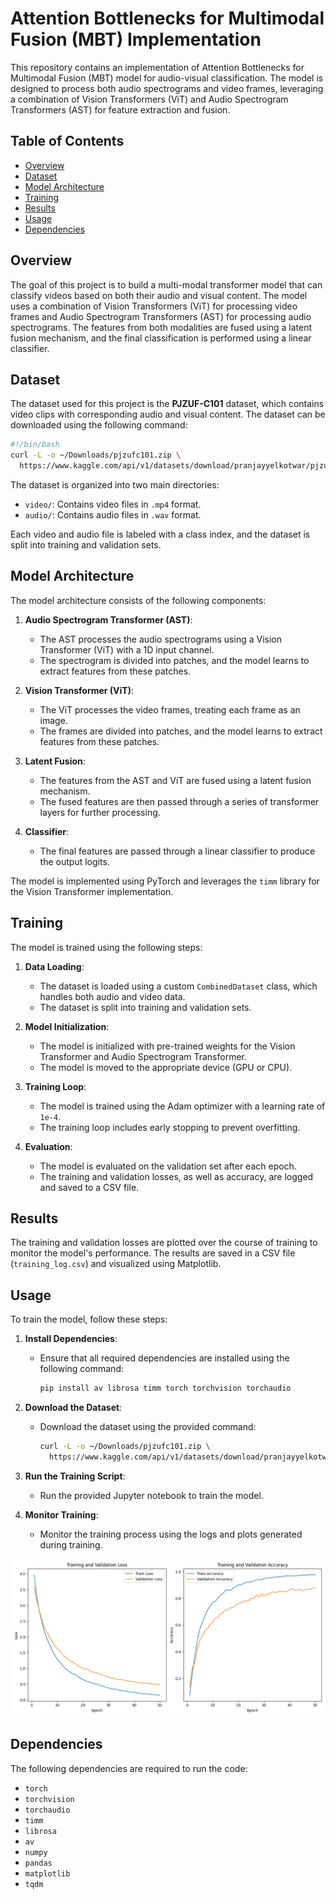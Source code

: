 # Attention Bottlenecks for Multimodal Fusion (MBT) Implementation

This repository contains an implementation of Attention Bottlenecks for Multimodal Fusion (MBT) model for audio-visual classification. The model is designed to process both audio spectrograms and video frames, leveraging a combination of Vision Transformers (ViT) and Audio Spectrogram Transformers (AST) for feature extraction and fusion.

## Table of Contents
- [Overview](#overview)
- [Dataset](#dataset)
- [Model Architecture](#model-architecture)
- [Training](#training)
- [Results](#results)
- [Usage](#usage)
- [Dependencies](#dependencies)

## Overview

The goal of this project is to build a multi-modal transformer model that can classify videos based on both their audio and visual content. The model uses a combination of Vision Transformers (ViT) for processing video frames and Audio Spectrogram Transformers (AST) for processing audio spectrograms. The features from both modalities are fused using a latent fusion mechanism, and the final classification is performed using a linear classifier.

## Dataset

The dataset used for this project is the **PJZUF-C101** dataset, which contains video clips with corresponding audio and visual content. The dataset can be downloaded using the following command:

```bash
#!/bin/bash
curl -L -o ~/Downloads/pjzufc101.zip \
  https://www.kaggle.com/api/v1/datasets/download/pranjayyelkotwar/pjzufc101
```

The dataset is organized into two main directories:
- `video/`: Contains video files in `.mp4` format.
- `audio/`: Contains audio files in `.wav` format.

Each video and audio file is labeled with a class index, and the dataset is split into training and validation sets.

## Model Architecture

The model architecture consists of the following components:

1. **Audio Spectrogram Transformer (AST)**:
   - The AST processes the audio spectrograms using a Vision Transformer (ViT) with a 1D input channel.
   - The spectrogram is divided into patches, and the model learns to extract features from these patches.

2. **Vision Transformer (ViT)**:
   - The ViT processes the video frames, treating each frame as an image.
   - The frames are divided into patches, and the model learns to extract features from these patches.

3. **Latent Fusion**:
   - The features from the AST and ViT are fused using a latent fusion mechanism.
   - The fused features are then passed through a series of transformer layers for further processing.

4. **Classifier**:
   - The final features are passed through a linear classifier to produce the output logits.

The model is implemented using PyTorch and leverages the `timm` library for the Vision Transformer implementation.

## Training

The model is trained using the following steps:

1. **Data Loading**:
   - The dataset is loaded using a custom `CombinedDataset` class, which handles both audio and video data.
   - The dataset is split into training and validation sets.

2. **Model Initialization**:
   - The model is initialized with pre-trained weights for the Vision Transformer and Audio Spectrogram Transformer.
   - The model is moved to the appropriate device (GPU or CPU).

3. **Training Loop**:
   - The model is trained using the Adam optimizer with a learning rate of `1e-4`.
   - The training loop includes early stopping to prevent overfitting.

4. **Evaluation**:
   - The model is evaluated on the validation set after each epoch.
   - The training and validation losses, as well as accuracy, are logged and saved to a CSV file.

## Results

The training and validation losses are plotted over the course of training to monitor the model's performance. The results are saved in a CSV file (`training_log.csv`) and visualized using Matplotlib.

## Usage

To train the model, follow these steps:

1. **Install Dependencies**:
   - Ensure that all required dependencies are installed using the following command:
     ```bash
     pip install av librosa timm torch torchvision torchaudio
     ```

2. **Download the Dataset**:
   - Download the dataset using the provided command:
     ```bash
     curl -L -o ~/Downloads/pjzufc101.zip \
       https://www.kaggle.com/api/v1/datasets/download/pranjayyelkotwar/pjzufc101
     ```

3. **Run the Training Script**:
   - Run the provided Jupyter notebook to train the model.

4. **Monitor Training**:
   - Monitor the training process using the logs and plots generated during training.

![Training Metrics](plot.png)

## Dependencies

The following dependencies are required to run the code:

- `torch`
- `torchvision`
- `torchaudio`
- `timm`
- `librosa`
- `av`
- `numpy`
- `pandas`
- `matplotlib`
- `tqdm`